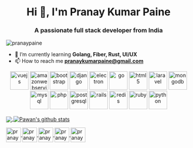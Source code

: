 <!--- ### Hi there 👋 --->

<!--
**pranaypaine/pranaypaine** is a ✨ _special_ ✨ repository because its `README.md` (this file) appears on your GitHub profile.

Here are some ideas to get you started:

- 🔭 I’m currently working on ...
- 🌱 I’m currently learning ...
- 👯 I’m looking to collaborate on ...
- 🤔 I’m looking for help with ...
- 💬 Ask me about ...
- 📫 How to reach me: ...
- 😄 Pronouns: ...
- ⚡ Fun fact: ...
-->
<h1 align="center">Hi 👋, I'm Pranay Kumar Paine</h1>
<h3 align="center">A passionate full stack developer from India</h3>
<p align="left"> <img src="https://komarev.com/ghpvc/?username=pranaypaine" alt="pranaypaine" /> </p>


- 🌱 I’m currently learning **Golang, Fiber, Rust, UI/UX**
- 📫 How to reach me **pranaykumarpaine@gmail.com**


<p align="center">
<img src="https://konpa.github.io/devicon/devicon.git/icons/vuejs/vuejs-original-wordmark.svg" alt="vuejs" width="50" height="50"/>
<img src="https://konpa.github.io/devicon/devicon.git/icons/amazonwebservices/amazonwebservices-original-wordmark.svg" alt="amazonwebservices" width="50" height="50"/> 
<img src="https://konpa.github.io/devicon/devicon.git/icons/bootstrap/bootstrap-plain.svg" alt="bootstrap" width="50" height="50"/>
<img src="https://konpa.github.io/devicon/devicon.git/icons/django/django-original.svg" alt="django" width="50" height="50"/> 
  <img src="https://konpa.github.io/devicon/devicon.git/icons/electron/electron-original.svg" alt="electron" width="50" height="50"/> 
  <img src="https://konpa.github.io/devicon/devicon.git/icons/go/go-original.svg" alt="go" width="50" height="50"/> 
  <img src="https://konpa.github.io/devicon/devicon.git/icons/html5/html5-original-wordmark.svg" alt="html5" width="50" height="50"/> 
  <img src="https://konpa.github.io/devicon/devicon.git/icons/laravel/laravel-plain-wordmark.svg" alt="laravel" width="50" height="50"/> 
  <img src="https://konpa.github.io/devicon/devicon.git/icons/mongodb/mongodb-original-wordmark.svg" alt="mongodb" width="50" height="50"/> 
  <img src="https://konpa.github.io/devicon/devicon.git/icons/mysql/mysql-original-wordmark.svg" alt="mysql" width="50" height="50"/> 
  <img src="https://konpa.github.io/devicon/devicon.git/icons/php/php-original.svg" alt="php" width="50" height="50"/> 
  <img src="https://konpa.github.io/devicon/devicon.git/icons/postgresql/postgresql-original-wordmark.svg" alt="postgresql" width="50" height="50"/> 
  <img src="https://konpa.github.io/devicon/devicon.git/icons/rails/rails-original-wordmark.svg" alt="rails" width="50" height="50"/> 
  <img src="https://konpa.github.io/devicon/devicon.git/icons/redis/redis-original-wordmark.svg" alt="redis" width="50" height="50"/> 
  <img src="https://konpa.github.io/devicon/devicon.git/icons/ruby/ruby-original-wordmark.svg" alt="ruby" width="50" height="50"/> 
  <img src="https://konpa.github.io/devicon/devicon.git/icons/python/python-original-wordmark.svg" alt="python" width="50" height="50"/>
</p>

<!-- <p align="center">
  <img src="https://github-readme-stats.vercel.app/api?username=pranaypaine&show_icons=true" alt="pranaypaine" />
</p> -->
<a href="https://github.com/iampawan">
  <img align="center" src="https://github-readme-stats.vercel.app/api/top-langs/?username=pranaypaine&theme=dark&hide_langs_below=1" />
</a>
<a href="https://github.com/iampawan">
 <img align="center" src="https://github-readme-stats.vercel.app/api?username=pranaypaine&show_icons=true&theme=dracula&line_height=27" alt="Pawan's github stats"/>
</a>

<p>
<a href="https://dev.to/pranaypaine" target="blank">
  <img align="center" src="https://cdn.jsdelivr.net/npm/simple-icons@3.0.1/icons/dev-dot-to.svg" alt="pranaypaine" height="40" width="40" />
</a>
<a href="https://twitter.com/pranaypaine" target="blank">
  <img align="center" src="https://cdn.jsdelivr.net/npm/simple-icons@3.0.1/icons/twitter.svg" alt="pranaypaine" height="40" width="40" />
</a>
<a href="https://linkedin.com/in/pranaykumarpaine" target="blank">
  <img align="center" src="https://cdn.jsdelivr.net/npm/simple-icons@3.0.1/icons/linkedin.svg" alt="pranaykumarpaine" height="40" width="40" />
</a>
<a href="https://fb.com/pranaykumarpaine" target="blank">
  <img align="center" src="https://cdn.jsdelivr.net/npm/simple-icons@3.0.1/icons/facebook.svg" alt="pranaykumarpaine" height="40" width="40" />
</a>
<a href="https://instagram.com/pranaypaine" target="blank">
  <img align="center" src="https://cdn.jsdelivr.net/npm/simple-icons@3.0.1/icons/instagram.svg" alt="pranaypaine" height="40" width="40" />
</a>
</p>
